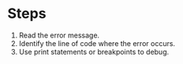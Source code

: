 # Steps
1) Read the error message.
2) Identify the line of code where the error occurs.
3) Use print statements or breakpoints to debug.